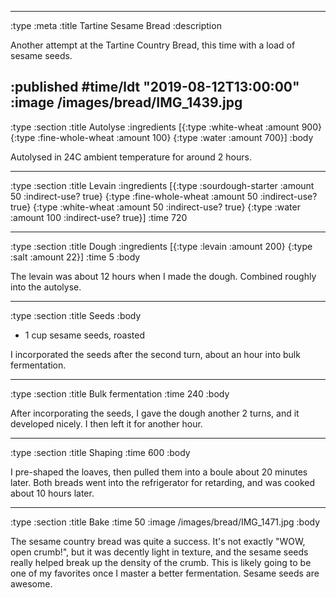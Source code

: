 --------------------------------------------------------------------------------
:type :meta
:title Tartine Sesame Bread
:description

Another attempt at the Tartine Country Bread, this time with a load of sesame
seeds.

:published #time/ldt "2019-08-12T13:00:00"
:image /images/bread/IMG_1439.jpg
--------------------------------------------------------------------------------
:type :section
:title Autolyse
:ingredients
[{:type :white-wheat :amount 900}
 {:type :fine-whole-wheat :amount 100}
 {:type :water :amount 700}]
:body

Autolysed in 24C ambient temperature for around 2 hours.

--------------------------------------------------------------------------------
:type :section
:title Levain
:ingredients
[{:type :sourdough-starter :amount 50 :indirect-use? true}
 {:type :fine-whole-wheat :amount 50 :indirect-use? true}
 {:type :white-wheat :amount 50 :indirect-use? true}
 {:type :water :amount 100 :indirect-use? true}]
:time 720

--------------------------------------------------------------------------------
:type :section
:title Dough
:ingredients
[{:type :levain :amount 200}
 {:type :salt :amount 22}]
:time 5
:body

The levain was about 12 hours when I made the dough. Combined roughly into the
autolyse.

--------------------------------------------------------------------------------
:type :section
:title Seeds
:body

- 1 cup sesame seeds, roasted

I incorporated the seeds after the second turn, about an hour into bulk
fermentation.

--------------------------------------------------------------------------------
:type :section
:title Bulk fermentation
:time 240
:body

After incorporating the seeds, I gave the dough another 2 turns, and it
developed nicely. I then left it for another hour.

--------------------------------------------------------------------------------
:type :section
:title Shaping
:time 600
:body

I pre-shaped the loaves, then pulled them into a boule about 20 minutes later.
Both breads went into the refrigerator for retarding, and was cooked about 10
hours later.

--------------------------------------------------------------------------------
:type :section
:title Bake
:time 50
:image /images/bread/IMG_1471.jpg
:body

The sesame country bread was quite a success. It's not exactly "WOW, open
crumb!", but it was decently light in texture, and the sesame seeds really
helped break up the density of the crumb. This is likely going to be one of my
favorites once I master a better fermentation. Sesame seeds are awesome.
